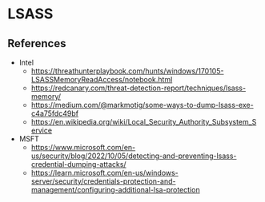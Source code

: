 # LSASS

## References
- Intel
  - https://threathunterplaybook.com/hunts/windows/170105-LSASSMemoryReadAccess/notebook.html
  - https://redcanary.com/threat-detection-report/techniques/lsass-memory/
  - https://medium.com/@markmotig/some-ways-to-dump-lsass-exe-c4a75fdc49bf
  - https://en.wikipedia.org/wiki/Local_Security_Authority_Subsystem_Service
- MSFT 
  - https://www.microsoft.com/en-us/security/blog/2022/10/05/detecting-and-preventing-lsass-credential-dumping-attacks/
  - https://learn.microsoft.com/en-us/windows-server/security/credentials-protection-and-management/configuring-additional-lsa-protection